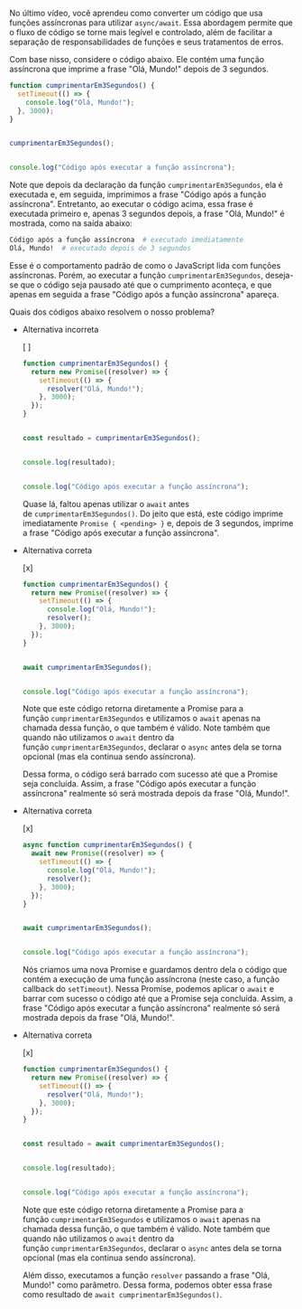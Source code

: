 No último vídeo, você aprendeu como converter um código que usa funções assíncronas para utilizar `async/await`. Essa abordagem permite que o fluxo de código se torne mais legível e controlado, além de facilitar a separação de responsabilidades de funções e seus tratamentos de erros.

Com base nisso, considere o código abaixo. Ele contém uma função assíncrona que imprime a frase "Olá, Mundo!" depois de 3 segundos.

```js
function cumprimentarEm3Segundos() {
  setTimeout(() => {
    console.log("Olá, Mundo!");
  }, 3000);
}


cumprimentarEm3Segundos();


console.log("Código após executar a função assíncrona");
```

Note que depois da declaração da função `cumprimentarEm3Segundos`, ela é executada e, em seguida, imprimimos a frase "Código após a função assíncrona". Entretanto, ao executar o código acima, essa frase é executada primeiro e, apenas 3 segundos depois, a frase "Olá, Mundo!" é mostrada, como na saída abaixo:

```bash
Código após a função assíncrona  # executado imediatamente
Olá, Mundo!  # executado depois de 3 segundos
```

Esse é o comportamento padrão de como o JavaScript lida com funções assíncronas. Porém, ao executar a função `cumprimentarEm3Segundos`, deseja-se que o código seja pausado até que o cumprimento aconteça, e que apenas em seguida a frase "Código após a função assíncrona" apareça.

Quais dos códigos abaixo resolvem o nosso problema?

- Alternativa incorreta
    
    [ ] 
    
    ```js
    function cumprimentarEm3Segundos() {
      return new Promise((resolver) => {
        setTimeout(() => {
          resolver("Olá, Mundo!");
        }, 3000);
      });
    }
    
    
    const resultado = cumprimentarEm3Segundos();
    
    
    console.log(resultado);
    
    
    console.log("Código após executar a função assíncrona");
    ```
    
    Quase lá, faltou apenas utilizar o `await` antes de `cumprimentarEm3Segundos()`. Do jeito que está, este código imprime imediatamente `Promise { <pending> }` e, depois de 3 segundos, imprime a frase "Código após executar a função assíncrona".
    
- Alternativa correta
    
    [x] 
    
    ```js
    function cumprimentarEm3Segundos() {
      return new Promise((resolver) => {
        setTimeout(() => {
          console.log("Olá, Mundo!");
          resolver();
        }, 3000);
      });
    }
    
    
    await cumprimentarEm3Segundos();
    
    
    console.log("Código após executar a função assíncrona");
    ```
    
    Note que este código retorna diretamente a Promise para a função `cumprimentarEm3Segundos` e utilizamos o `await` apenas na chamada dessa função, o que também é válido. Note também que quando não utilizamos o `await` dentro da função `cumprimentarEm3Segundos`, declarar o `async` antes dela se torna opcional (mas ela continua sendo assíncrona).
    
    Dessa forma, o código será barrado com sucesso até que a Promise seja concluída. Assim, a frase "Código após executar a função assíncrona" realmente só será mostrada depois da frase "Olá, Mundo!".
    
- Alternativa correta
    
    [x] 
    
    ```js
    async function cumprimentarEm3Segundos() {
      await new Promise((resolver) => {
        setTimeout(() => {
          console.log("Olá, Mundo!");
          resolver();
        }, 3000);
      });
    }
    
    
    await cumprimentarEm3Segundos();
    
    
    console.log("Código após executar a função assíncrona");
    ```
    
    Nós criamos uma nova Promise e guardamos dentro dela o código que contém a execução de uma função assíncrona (neste caso, a função callback do `setTimeout`). Nessa Promise, podemos aplicar o `await` e barrar com sucesso o código até que a Promise seja concluída. Assim, a frase "Código após executar a função assíncrona" realmente só será mostrada depois da frase "Olá, Mundo!".
    
- Alternativa correta
    
    [x] 
    
    ```js
    function cumprimentarEm3Segundos() {
      return new Promise((resolver) => {
        setTimeout(() => {
          resolver("Olá, Mundo!");
        }, 3000);
      });
    }
    
    
    const resultado = await cumprimentarEm3Segundos();
    
    
    console.log(resultado);
    
    
    console.log("Código após executar a função assíncrona");
    ```
    
    Note que este código retorna diretamente a Promise para a função `cumprimentarEm3Segundos` e utilizamos o `await` apenas na chamada dessa função, o que também é válido. Note também que quando não utilizamos o `await` dentro da função `cumprimentarEm3Segundos`, declarar o `async` antes dela se torna opcional (mas ela continua sendo assíncrona).
    
    Além disso, executamos a função `resolver` passando a frase "Olá, Mundo!" como parâmetro. Dessa forma, podemos obter essa frase como resultado de `await cumprimentarEm3Segundos()`.

